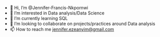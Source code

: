 - 👋 Hi, I’m @Jennifer-Francis-Nkpornwi
- 👀 I’m interested in Data analysis/Data Science
- 🌱 I’m currently learning SQL
- 💞️ I’m looking to collaborate on projects/practices around Data analysis
- 📫 How to reach me jennifer.ezeanyim@gmail.com

<!---
Jennifer-Francis-Nkpornwi/Jennifer-Francis-Nkpornwi is a ✨ special ✨ repository because its `README.md` (this file) appears on your GitHub profile.
You can click the Preview link to take a look at your changes.
--->
